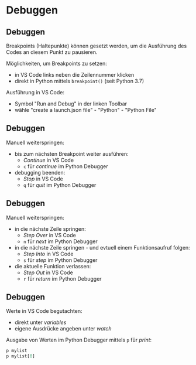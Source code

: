 # Debuggen

## Debuggen

Breakpoints (Haltepunkte) können gesetzt werden, um die Ausführung des Codes an diesem Punkt zu pausieren.

Möglichkeiten, um Breakpoints zu setzen:

- in VS Code links neben die Zeilennummer klicken
- direkt in Python mittels `breakpoint()` (seit Python 3.7)

Ausführung in VS Code:

- Symbol "Run and Debug" in der linken Toolbar
- wähle "create a launch.json file" - "Python" - "Python File"

## Debuggen

Manuell weiterspringen:

- bis zum nächsten Breakpoint weiter ausführen:
  - _Continue_ in VS Code
  - `c` für _continue_ im Python Debugger
- debugging beenden:
  - _Stop_ in VS Code
  - `q` für _quit_ im Python Debugger

## Debuggen

Manuell weiterspringen:

- in die nächste Zeile springen:
  - _Step Over_ in VS Code
  - `n` für _next_ im Python Debugger
- in die nächste Zeile springen - und evtuell einem Funktionsaufruf folgen:
  - _Step Into_ in VS Code
  - `s` für _step_ im Python Debugger
- die aktuelle Funktion verlassen:
  - _Step Out_ in VS Code
  - `r` für _return_ im Python Debugger

## Debuggen

Werte in VS Code begutachten:

- direkt unter _variables_
- eigene Ausdrücke angeben unter _watch_

Ausgabe von Werten im Python Debugger mittels `p` für _print_:

```py
p mylist
p mylist[0]
```
